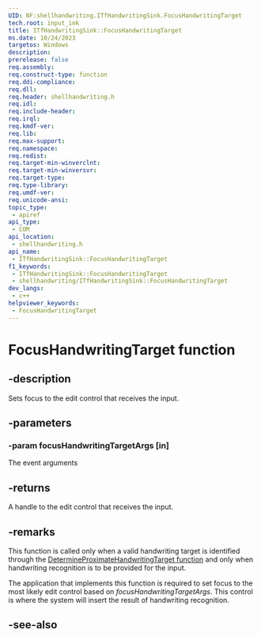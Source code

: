 ```yaml
---
UID: NF:shellhandwriting.ITfHandwritingSink.FocusHandwritingTarget
tech.root: input_ink
title: ITfHandwritingSink::FocusHandwritingTarget
ms.date: 10/24/2023
targetos: Windows
description: 
prerelease: false
req.assembly: 
req.construct-type: function
req.ddi-compliance: 
req.dll: 
req.header: shellhandwriting.h
req.idl: 
req.include-header: 
req.irql: 
req.kmdf-ver: 
req.lib: 
req.max-support: 
req.namespace: 
req.redist: 
req.target-min-winverclnt: 
req.target-min-winversvr: 
req.target-type: 
req.type-library: 
req.umdf-ver: 
req.unicode-ansi: 
topic_type:
 - apiref
api_type:
 - COM
api_location:
 - shellhandwriting.h
api_name:
 - ITfHandwritingSink::FocusHandwritingTarget
f1_keywords:
 - ITfHandwritingSink::FocusHandwritingTarget
 - shellhandwriting/ITfHandwritingSink::FocusHandwritingTarget
dev_langs:
 - c++
helpviewer_keywords:
 - FocusHandwritingTarget
---
```


# FocusHandwritingTarget function

## -description

Sets focus to the edit control that receives the input.

## -parameters

### -param focusHandwritingTargetArgs [in]

The event arguments

## -returns

A handle to the edit control that receives the input.

## -remarks

This function is called only when a valid handwriting target is identified through the [DetermineProximateHandwritingTarget function](nf-shellhandwriting-itfhandwritingsink-determineproximatehandwritingtarget.md) and only when handwriting recognition is to be provided for the input.

The application that implements this function is required to set focus to the most likely edit control based on *focusHandwritingTargetArgs*. This control is where the system will insert the result of handwriting recognition.

## -see-also
